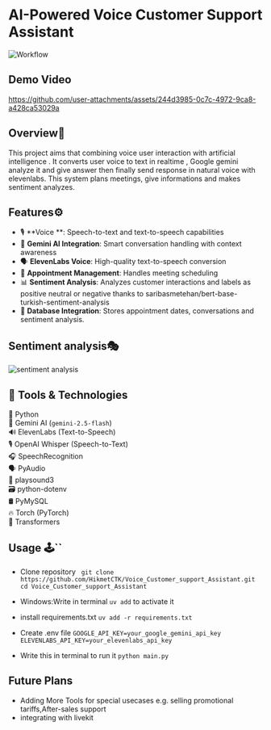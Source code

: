 # AI-Powered Voice Customer Support Assistant
![Workflow](https://github.com/user-attachments/assets/fc160859-fa83-4bbc-9daf-5a4a73f7d608)


## Demo Video



https://github.com/user-attachments/assets/244d3985-0c7c-4972-9ca8-a428ca53029a

## Overview🔎

This project aims that combining voice user interaction with artificial intelligence . It converts user voice to text in realtime , Google gemini analyze it and give answer then finally send response in natural voice with elevenlabs.
This system plans meetings, give informations and makes sentiment analyzes.

## Features⚙️

- 🎙️ **Voice **: Speech-to-text and text-to-speech capabilities
- 🤖 **Gemini AI Integration**: Smart conversation handling with context awareness
- 🗣️ **ElevenLabs Voice**: High-quality text-to-speech conversion
- 📅 **Appointment Management**: Handles meeting scheduling
- 📊 **Sentiment Analysis**: Analyzes customer interactions and labels as positive neutral or negative thanks to saribasmetehan/bert-base-turkish-sentiment-analysis
- 💾 **Database Integration**: Stores appointment dates, conversations and  sentiment analysis.

## Sentiment analysis🎭
![sentiment analysis](https://github.com/user-attachments/assets/fc06e833-5590-4fb4-b64c-db208d983505)


## 🧰 Tools & Technologies

🐍 Python  
🤖 Gemini AI (`gemini-2.5-flash`)  
🔊 ElevenLabs (Text-to-Speech)  
🎙️ OpenAI Whisper (Speech-to-Text)  
🎧 SpeechRecognition  
🗣️ PyAudio  
📢 playsound3   
🗃️ python-dotenv  
🛢️ PyMySQL  
🔥 Torch (PyTorch)  
🧠 Transformers

## Usage 🕹️``

* Clone repository
``
git clone https://github.com/HikmetCTK/Voice_Customer_support_Assistant.git
cd Voice_Customer_support_Assistant``

* Windows:Write in terminal
``
uv add
``
to  activate it 

* install requirements.txt
  ``uv add -r requirements.txt``

* Create .env file
``GOOGLE_API_KEY=your_google_gemini_api_key
ELEVENLABS_API_KEY=your_elevenlabs_api_key``

*  Write this in terminal to run it
  ``python main.py``

## Future Plans

* Adding More Tools for special usecases e.g. 
selling promotional tariffs,After-sales support
* integrating with livekit
